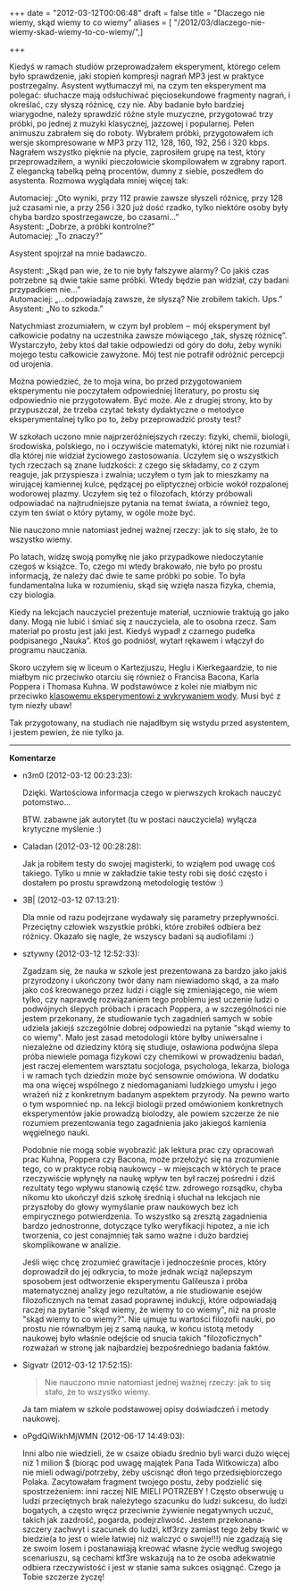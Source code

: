 +++
date = "2012-03-12T00:06:48"
draft = false
title = "Dlaczego nie wiemy, skąd wiemy to co wiemy"
aliases = [ "/2012/03/dlaczego-nie-wiemy-skad-wiemy-to-co-wiemy/",]

+++

Kiedyś w ramach studiów przeprowadzałem eksperyment, którego celem było
sprawdzenie, jaki stopień kompresji nagrań MP3 jest w praktyce postrzegalny.
Asystent wytłumaczył mi, na czym ten eksperyment ma polegać: słuchacze mają
odsłuchiwać pięciosekundowe fragmenty nagrań, i określać, czy słyszą różnicę,
czy nie. Aby badanie było bardziej wiarygodne, należy sprawdzić różne style
muzyczne, przygotować trzy próbki, po jednej z muzyki klasycznej, jazzowej i
popularnej. Pełen animuszu zabrałem się do roboty. Wybrałem próbki,
przygotowałem ich wersje skompresowane w MP3 przy 112, 128, 160, 192, 256 i
320 kbps. Nagrałem wszystko pięknie na płycie, zaprosiłem grupę na test, który
przeprowadziłem, a wyniki pieczołowicie skompilowałem w zgrabny raport. Z
elegancką tabelką pełną procentów, dumny z siebie, poszedłem do asystenta.
Rozmowa wyglądała mniej więcej tak:

Automaciej: „Oto wyniki, przy 112 prawie zawsze słyszeli różnicę, przy 128 już
czasami nie, a przy 256 i 320 już dość rzadko, tylko niektóre osoby były chyba
bardzo spostrzegawcze, bo czasami...”  
Asystent: „Dobrze, a próbki kontrolne?”  
Automaciej: „To znaczy?”

Asystent spojrzał na mnie badawczo.

Asystent: „Skąd pan wie, że to nie były fałszywe alarmy? Co jakiś czas
potrzebne są dwie takie same próbki. Wtedy będzie pan widział, czy badani
przypadkiem nie...”  
Automaciej: „...odpowiadają zawsze, że słyszą? Nie zrobiłem takich. Ups.”  
Asystent: „No to szkoda.”

Natychmiast zrozumiałem, w czym był problem ‒ mój eksperyment był całkowicie
podatny na uczestnika zawsze mówiącego „tak, słyszę różnicę”. Wystarczyło,
żeby ktoś dał takie odpowiedzi od góry do dołu, żeby wyniki mojego testu
całkowicie zawyżone. Mój test nie potrafił odróżnić percepcji od urojenia.

Można powiedzieć, że to moja wina, bo przed przygotowaniem eksperymentu nie
poczytałem odpowiedniej literatury, po prostu się odpowiednio nie
przygotowałem. Być może. Ale z drugiej strony, kto by przypuszczał, że trzeba
czytać teksty dydaktyczne o metodyce eksperymentalnej tylko po to, żeby
przeprowadzić prosty test?

W szkołach uczono mnie najprzeróżniejszych rzeczy: fizyki, chemii, biologii,
środowiska, polskiego, no i oczywiście matematyki, której nikt nie rozumiał i
dla której nie widział życiowego zastosowania. Uczyłem się o wszystkich tych
rzeczach są znane ludzkości: z czego się składamy, co z czym reaguje, jak
przyspiesza i zwalnia; uczyłem o tym jak to mieszkamy na wirującej kamiennej
kulce, pędzącej po eliptycznej orbicie wokół rozpalonej wodorowej plazmy.
Uczyłem się też o filozofach, którzy próbowali odpowiadać na najtrudniejsze
pytania na temat świata, a również tego, czym ten świat o który pytamy, w
ogóle może być.

Nie nauczono mnie natomiast jednej ważnej rzeczy: jak to się stało, że to
wszystko wiemy.

Po latach, widzę swoją pomyłkę nie jako przypadkowe niedoczytanie czegoś w
książce. To, czego mi wtedy brakowało, nie było po prostu informacją, że
należy dać dwie te same próbki po sobie. To była fundamentalna luka w
rozumieniu, skąd się wzięła nasza fizyka, chemia, czy biologia.

Kiedy na lekcjach nauczyciel prezentuje materiał, uczniowie traktują go jako
dany. Mogą nie lubić i śmiać się z nauczyciela, ale to osobna rzecz. Sam
materiał po prostu jest jaki jest. Kiedyś wypadł z czarnego pudełka
podpisanego „Nauka”. Ktoś go podniósł, wytarł rękawem i włączył do programu
nauczania.

Skoro uczyłem się w liceum o Kartezjuszu, Heglu i Kierkegaardzie, to nie
miałbym nic przeciwko otarciu się również o Francisa Bacona, Karla Poppera i
Thomasa Kuhna. W podstawówce z kolei nie miałbym nic przeciwko [klasowemu
eksperymentowi z wykrywaniem wody](http://www.youtube.com/watch?v=q_mWZWDcqK4
"takiemu jaki ponoć w szkołach gościnnie przeprowadza Richard Saunders" ).
Musi być z tym niezły ubaw!

Tak przygotowany, na studiach nie najadłbym się wstydu przed asystentem, i
jestem pewien, że nie tylko ja.

----
**Komentarze**

* n3m0 (2012-03-12 00:23:23): <p>Dzięki. Wartościowa informacja czego w
  pierwszych krokach nauczyć potomstwo...</p>  <p>BTW. zabawne jak autorytet (tu
  w postaci nauczyciela) wyłącza krytyczne myślenie :)</p>
* Caladan (2012-03-12 00:28:28): <p>Jak ja robiłem testy do swojej magisterki,
  to wziąłem pod uwagę coś takiego. Tylko u mnie w zakładzie takie testy robi
  się dość często i dostałem po prostu sprawdzoną metodologię testów :)</p>
* 3B| (2012-03-12 07:13:21): <p>Dla mnie od razu podejrzane wydawały się
  parametry przepływności. Przeciętny człowiek wszystkie próbki, które zrobiłeś
  odbiera bez różnicy. Okazało się nagle, że wszyscy badani są audiofilami
  :)</p>
* sztywny (2012-03-12 12:52:33): <p>Zgadzam się, że nauka w szkole jest
  prezentowana za bardzo jako jakiś przyrodzony i ukończony twór dany nam
  niewiadomo skąd, a za mało jako coś kreowanego przez ludzi i ciągle się
  zmieniającego, nie wiem tylko, czy naprawdę rozwiązaniem tego problemu jest
  uczenie ludzi o podwójnych ślepych próbach i pracach Poppera, a w
  szczególności nie jestem przekonany, że studiowanie tych zagadnień samych w
  sobie udziela jakiejś szczególnie dobrej odpowiedzi na pytanie "skąd wiemy to
  co wiemy". Mało jest zasad metodologii które byłby uniwersalne i niezależne od
  dziedziny którą się studiuje, osławiona podwójna ślepa próba niewiele pomaga
  fizykowi czy chemikowi w prowadzeniu badań, jest raczej elementem warsztatu
  socjologa, psychologa, lekarza, biologa i w ramach tych dziedzin może być
  sensownie omówiona. W dodatku ma ona więcej wspólnego z niedomaganiami
  ludzkiego umysłu i jego wrażeń niż z konkretnym badanym aspektem przyrody. Na
  pewno warto o tym wspomnieć np. na lekcji biologii przed omówioniem
  konkretnych eksperymentów jakie prowadzą biolodzy, ale powiem szczerze że nie
  rozumiem prezentowania tego zagadnienia jako jakiegoś kamienia węgielnego
  nauki.</p>  <p>Podobnie nie mogą sobie wyobrazić jak lektura prac czy
  opracowań prac Kuhna, Poppera czy Bacona, może przełożyć się na zrozumienie
  tego, co w praktyce robią naukowcy - w miejscach w których te prace
  rzeczywiście wpłynęły na naukę wpływ ten był raczej pośredni i dziś rezultaty
  tego wpływu stanowią część tzw. zdrowego rozsądku, chyba nikomu kto ukończył
  dziś szkołę średnią i słuchał na lekcjach nie przyszłoby do głowy wymyślanie
  praw naukowych bez ich empirycznego potwierdzenia. To wszystko są zresztą
  zagadnienia bardzo jednostronne, dotyczące tylko weryfikacji hipotez, a nie
  ich tworzenia, co jest conajmniej tak samo ważne i dużo bardziej skomplikowane
  w analizie.</p>  <p>Jeśli więc chcę zrozumieć grawitacje i jednocześnie
  proces, który doprowadził do jej odkrycia, to może jednak wciąż najlepszym
  sposobem jest odtworzenie eksperymentu Galileusza i próba matematycznej
  analizy jego rezultatów, a nie studiowanie esejów filozoficznych na temat
  zasad poprawnej indukcji, które odpowiadają raczej na pytanie "skąd wiemy, że
  wiemy to co wiemy", niż na proste "skąd wiemy to co wiemy?". Nie ujmuje tu
  wartości filozofii nauki, po prostu nie równałbym jej z samą nauką, w końcu
  istotą metody naukowej było właśnie odejście od snucia takich "filozoficznych"
  rozważań w stronę jak najbardziej bezpośredniego badania faktów.</p>
* Sigvatr (2012-03-12 17:52:15): <blockquote>   <p>Nie nauczono mnie natomiast
  jednej ważnej rzeczy: jak to się stało, że to wszystko wiemy.</p>
  </blockquote>  <p>Ja tam miałem w szkole podstawowej opisy doświadczeń i
  metody naukowej.</p>
* oPgdQiWikhMjWMN (2012-06-17 14:49:03): <p>Inni albo nie wiedzieli, że w csaize
  obiadu średnio byli warci dużo więcej niż 1 milion $ (biorąc pod uwagę majątek
  Pana Tada Witkowicza) albo nie mieli odwagi/potrzeby, żeby uścisnąć dłoń tego
  przedsiębiorczego Polaka. Zacytowałam fragment twojego postu, żeby podzielić
  się spostrzeżeniem: inni raczej NIE MIELI POTRZEBY ! Często obserwuję u ludzi
  przeciętnych brak należytego szacunku do ludzi sukcesu, do ludzi bogatych, a
  często wręcz przeciwnie   żywienie negatywnych uczuć, takich jak zazdrość,
  pogarda, podejrzliwość. Jestem przekonana- szczery zachwyt i szacunek do
  ludzi, ktf3rzy zamiast tego żeby tkwić w biedzie(a to jest o wiele łatwiej niż
  walczyć o swoje!!!) nie zgadzają się ze swoim losem i postanawiają kreować
  własne życie według swojego scenariuszu, są cechami ktf3re wskazują na to że
  osoba adekwatnie odbiera rzeczywistość i jest w stanie sama sukces osiągnąć.
  Czego ja Tobie szczerze życzę!</p>
